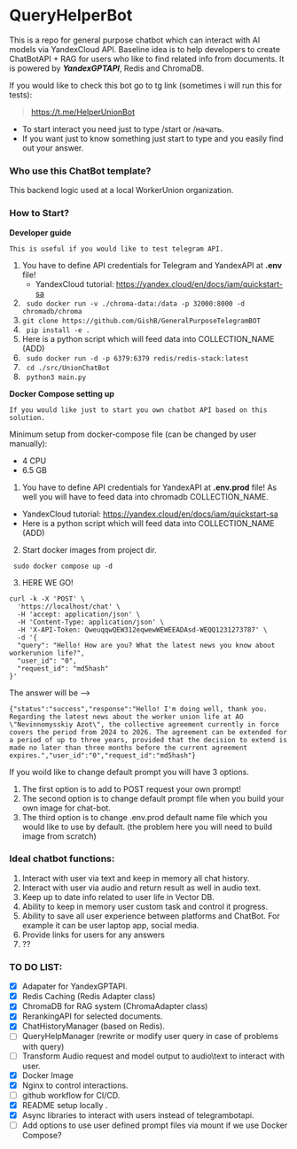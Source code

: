 # QueryHelperBot

 This is a repo for general purpose chatbot which can interact with AI models via YandexCloud API.
 Baseline idea is to help developers to create ChatBotAPI + RAG for users who like to find related info from documents. It is powered by ***YandexGPTAPI***, Redis and ChromaDB.

If you would like to check this bot go to tg link (sometimes i will run this for tests):
> https://t.me/HelperUnionBot
 
 - To start interact you need just to type /start or /начать.
 - If you want just to know something just start to type and you easily find out your answer.

 ### Who use this ChatBot template?

 This backend logic used at a local WorkerUnion organization.
 ### How to Start?

**Developer guide**

``This is useful if you would like to test telegram API.``
   1. You have to define API credentials for Telegram and YandexAPI at **.env** file!
      - YandexCloud tutorial: https://yandex.cloud/en/docs/iam/quickstart-sa
   2. `` sudo docker run -v ./chroma-data:/data -p 32000:8000 -d chromadb/chroma`` 
   3. `` git clone https://github.com/GishB/GeneralPurposeTelegramBOT ``
   4. `` pip install -e .``
   5. Here is a python script which will feed data into COLLECTION_NAME (ADD)
   6. `` sudo docker run -d -p 6379:6379 redis/redis-stack:latest``
   7. `` cd ./src/UnionChatBot``
   8. `` python3 main.py``

**Docker Compose setting up**

``If you would like just to start you own chatbot API based on this solution.``

Minimum setup from docker-compose file (can be changed by user manually):
 - 4 CPU
 - 6.5 GB

1. You have to define API credentials for YandexAPI at **.env.prod** file! As well you will have to feed data into chromadb COLLECTION_NAME.
 
 - YandexCloud tutorial: https://yandex.cloud/en/docs/iam/quickstart-sa
 - Here is a python script which will feed data into COLLECTION_NAME (ADD)
2. Start docker images from project dir.
```commandline
 sudo docker compose up -d
```

3. HERE WE GO!
```commandline
curl -k -X 'POST' \
  'https://localhost/chat' \
  -H 'accept: application/json' \
  -H 'Content-Type: application/json' \
  -H 'X-API-Token: QweuqqwQEW312eqwewWEWEEADAsd-WEQQ1231273787' \
  -d '{
  "query": "Hello! How are you? What the latest news you know about workerunion life?",
  "user_id": "0",
  "request_id": "md5hash"
}'
```

The answer will be -->
```
{"status":"success","response":"Hello! I'm doing well, thank you. Regarding the latest news about the worker union life at AO \"Nevinnomysskiy Azot\", the collective agreement currently in force covers the period from 2024 to 2026. The agreement can be extended for a period of up to three years, provided that the decision to extend is made no later than three months before the current agreement expires.","user_id":"0","request_id":"md5hash"}
```

If you woild like to change default prompt you will have 3 options.

1. The first option is to add to POST request your own prompt!
2. The second option is to change default prompt file when you build your own image for chat-bot.
3. The third option is to change .env.prod default name file which you would like to use by default. (the problem here you will need to build image from scratch)


 ### Ideal chatbot functions:
 
  1. Interact with user via text and keep in memory all chat history.
  2. Interact with user via audio and return result as well in audio text.
  3. Keep up to date info related to user life in Vector DB.
  4. Ability to keep in memory user custom task and control it progress.
  5. Ability to save all user experience between platforms and ChatBot. For example it can be user laptop app, social media.
  6. Provide links for users for any answers
  7. ??

### **TO DO LIST:**
 - [x] Adapater for YandexGPTAPI.
 - [x] Redis Caching (Redis Adapter class)
 - [x] ChromaDB for RAG system (ChromaAdapter class)
 - [x] RerankingAPI for selected documents.
 - [x] ChatHistoryManager (based on Redis).
 - [ ] QueryHelpManager (rewrite or modify user query in case of problems with query)
 - [ ] Transform Audio request and model output to audio\text to interact with user.
 - [x] Docker Image
 - [X] Nginx to control interactions.
 - [ ] github workflow for CI/CD.
 - [X] README setup locally .
 - [X] Async libraries to interact with users instead of telegrambotapi.
 - [ ] Add options to use user defined prompt files via mount if we use Docker Compose? 
